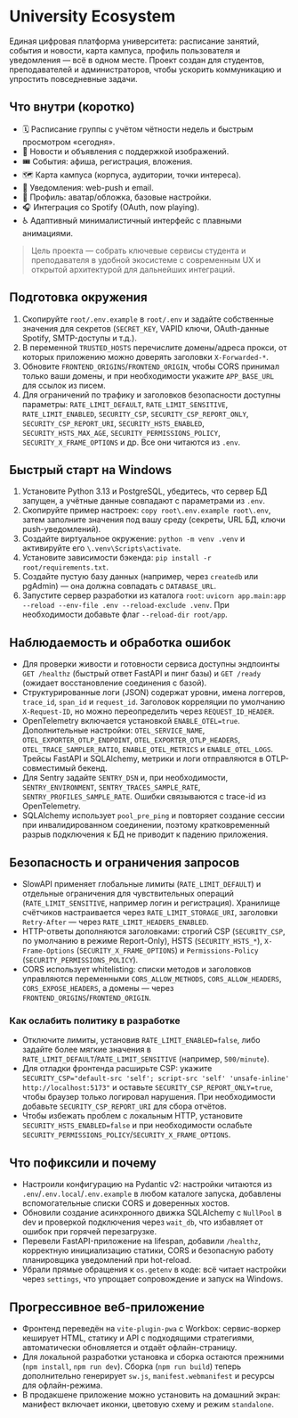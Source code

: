 # University Ecosystem

Единая цифровая платформа университета: расписание занятий, события и новости, карта кампуса, профиль пользователя и уведомления — всё в одном месте. Проект создан для студентов, преподавателей и администраторов, чтобы ускорить коммуникацию и упростить повседневные задачи.

## Что внутри (коротко)
- 🗓️ Расписание группы с учётом чётности недель и быстрым просмотром «сегодня».
- 📰 Новости и объявления с поддержкой изображений.
- 🎟️ События: афиша, регистрация, вложения.
- 🗺️ Карта кампуса (корпуса, аудитории, точки интереса).
- 🔔 Уведомления: web-push и email.
- 👤 Профиль: аватар/обложка, базовые настройки.
- 🎧 Интеграция со Spotify (OAuth, now playing).
- ♿ Адаптивный минималистичный интерфейс с плавными анимациями.

> Цель проекта — собрать ключевые сервисы студента и преподавателя в удобной экосистеме с современным UX и открытой архитектурой для дальнейших интеграций.

## Подготовка окружения

1. Скопируйте `root/.env.example` в `root/.env` и задайте собственные значения для секретов (`SECRET_KEY`, VAPID ключи, OAuth-данные Spotify, SMTP-доступы и т.д.).
2. В переменной `TRUSTED_HOSTS` перечислите домены/адреса прокси, от которых приложению можно доверять заголовки `X-Forwarded-*`.
3. Обновите `FRONTEND_ORIGINS`/`FRONTEND_ORIGIN`, чтобы CORS принимал только ваши домены, и при необходимости укажите `APP_BASE_URL` для ссылок из писем.
4. Для ограничений по трафику и заголовков безопасности доступны параметры: `RATE_LIMIT_DEFAULT`, `RATE_LIMIT_SENSITIVE`, `RATE_LIMIT_ENABLED`, `SECURITY_CSP`, `SECURITY_CSP_REPORT_ONLY`, `SECURITY_CSP_REPORT_URI`, `SECURITY_HSTS_ENABLED`, `SECURITY_HSTS_MAX_AGE`, `SECURITY_PERMISSIONS_POLICY`, `SECURITY_X_FRAME_OPTIONS` и др. Все они читаются из `.env`.

## Быстрый старт на Windows

1. Установите Python 3.13 и PostgreSQL, убедитесь, что сервер БД запущен, а учётные данные совпадают с параметрами из `.env`.
2. Скопируйте пример настроек: `copy root\.env.example root\.env`, затем заполните значения под вашу среду (секреты, URL БД, ключи push-уведомлений).
3. Создайте виртуальное окружение: `python -m venv .venv` и активируйте его `\.venv\Scripts\activate`.
4. Установите зависимости бэкенда: `pip install -r root/requirements.txt`.
5. Создайте пустую базу данных (например, через `createdb` или pgAdmin) — она должна совпадать с `DATABASE_URL`.
6. Запустите сервер разработки из каталога `root`: `uvicorn app.main:app --reload --env-file .env --reload-exclude .venv`. При необходимости добавьте флаг `--reload-dir root/app`.

## Наблюдаемость и обработка ошибок

- Для проверки живости и готовности сервиса доступны эндпоинты `GET /healthz` (быстрый ответ FastAPI и пинг базы) и `GET /ready` (ожидает восстановление соединения с базой).
- Структурированные логи (JSON) содержат уровни, имена логгеров, `trace_id`, `span_id` и `request_id`. Заголовок корреляции по умолчанию `X-Request-ID`, но можно переопределить через `REQUEST_ID_HEADER`.
- OpenTelemetry включается установкой `ENABLE_OTEL=true`. Дополнительные настройки: `OTEL_SERVICE_NAME`, `OTEL_EXPORTER_OTLP_ENDPOINT`, `OTEL_EXPORTER_OTLP_HEADERS`, `OTEL_TRACE_SAMPLER_RATIO`, `ENABLE_OTEL_METRICS` и `ENABLE_OTEL_LOGS`. Трейсы FastAPI и SQLAlchemy, метрики и логи отправляются в OTLP-совместимый бекенд.
- Для Sentry задайте `SENTRY_DSN` и, при необходимости, `SENTRY_ENVIRONMENT`, `SENTRY_TRACES_SAMPLE_RATE`, `SENTRY_PROFILES_SAMPLE_RATE`. Ошибки связываются с trace-id из OpenTelemetry.
- SQLAlchemy использует `pool_pre_ping` и повторяет создание сессии при инвалидированном соединении, поэтому кратковременный разрыв подключения к БД не приводит к падению приложения.

## Безопасность и ограничения запросов

- SlowAPI применяет глобальные лимиты (`RATE_LIMIT_DEFAULT`) и отдельные ограничения для чувствительных операций (`RATE_LIMIT_SENSITIVE`, например логин и регистрация). Хранилище счётчиков настраивается через `RATE_LIMIT_STORAGE_URI`, заголовки `Retry-After` — через `RATE_LIMIT_HEADERS_ENABLED`.
- HTTP-ответы дополняются заголовками: строгий CSP (`SECURITY_CSP`, по умолчанию в режиме Report-Only), HSTS (`SECURITY_HSTS_*`), `X-Frame-Options` (`SECURITY_X_FRAME_OPTIONS`) и `Permissions-Policy` (`SECURITY_PERMISSIONS_POLICY`).
- CORS использует whitelisting: списки методов и заголовков управляются переменными `CORS_ALLOW_METHODS`, `CORS_ALLOW_HEADERS`, `CORS_EXPOSE_HEADERS`, а домены — через `FRONTEND_ORIGINS`/`FRONTEND_ORIGIN`.

### Как ослабить политику в разработке

- Отключите лимиты, установив `RATE_LIMIT_ENABLED=false`, либо задайте более мягкие значения в `RATE_LIMIT_DEFAULT`/`RATE_LIMIT_SENSITIVE` (например, `500/minute`).
- Для отладки фронтенда расширьте CSP: укажите `SECURITY_CSP="default-src 'self'; script-src 'self' 'unsafe-inline' http://localhost:5173"` и оставьте `SECURITY_CSP_REPORT_ONLY=true`, чтобы браузер только логировал нарушения. При необходимости добавьте `SECURITY_CSP_REPORT_URI` для сбора отчётов.
- Чтобы избежать проблем с локальным HTTP, установите `SECURITY_HSTS_ENABLED=false` и при необходимости ослабьте `SECURITY_PERMISSIONS_POLICY`/`SECURITY_X_FRAME_OPTIONS`.

## Что пофиксили и почему

- Настроили конфигурацию на Pydantic v2: настройки читаются из `.env`/`.env.local`/`.env.example` в любом каталоге запуска, добавлены вспомогательные списки CORS и доверенных хостов.
- Обновили создание асинхронного движка SQLAlchemy с `NullPool` в dev и проверкой подключения через `wait_db`, что избавляет от ошибок при горячей перезагрузке.
- Перевели FastAPI-приложение на lifespan, добавили `/healthz`, корректную инициализацию статики, CORS и безопасную работу планировщика уведомлений при hot-reload.
- Убрали прямые обращения к `os.getenv` в коде: всё читает настройки через `settings`, что упрощает сопровождение и запуск на Windows.

## Прогрессивное веб-приложение

- Фронтенд переведён на `vite-plugin-pwa` с Workbox: сервис-воркер кеширует HTML, статику и API с подходящими стратегиями, автоматически обновляется и отдаёт офлайн-страницу.
- Для локальной разработки установка и сборка остаются прежними (`npm install`, `npm run dev`). Сборка (`npm run build`) теперь дополнительно генерирует `sw.js`, `manifest.webmanifest` и ресурсы для офлайн-режима.
- В продакшене приложение можно установить на домашний экран: манифест включает иконки, цветовую схему и режим `standalone`.
